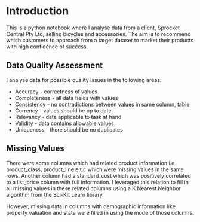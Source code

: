 # Introduction

This is a python notebook where I analyse data from a client, Sprocket Central Pty Ltd, selling bicycles and accessories.
The aim is to recommend which customers to approach from a target dataset to market their products with high confidence of success.

## Data Quality Assessment

I analyse data for possible quality issues in the following areas:

* Accuracy - correctness of values
* Completeness - all data fields with values
* Consistency - no contradictions between values in same column, table
* Currency - values should be up to date
* Relevancy - data applicable to task at hand
* Validity - data contains allowable values
* Uniqueness - there should be no duplicates

## Missing Values

There were some columns which had related product information i.e. product_class, product_line e.t.c which were missing values in the same rows. Another column had a standard_cost which was positively correlated to a list_price column with full information. I leveraged this relation to fill in all missing values in these related columns using a K Nearest Neighbor algorithm from the Sci-Kit Learn library.

However, missing data in columns with demographic information like property_valuation and state were filled in using the mode of those columns.
